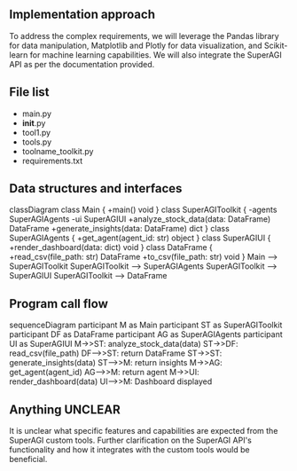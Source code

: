 ## Implementation approach

To address the complex requirements, we will leverage the Pandas library for data manipulation, Matplotlib and Plotly for data visualization, and Scikit-learn for machine learning capabilities. We will also integrate the SuperAGI API as per the documentation provided.

## File list

- main.py
- __init__.py
- tool1.py
- tools.py
- toolname_toolkit.py
- requirements.txt

## Data structures and interfaces

classDiagram
    class Main {
        +main() void
    }
    class SuperAGIToolkit {
        -agents SuperAGIAgents
        -ui SuperAGIUI
        +analyze_stock_data(data: DataFrame) DataFrame
        +generate_insights(data: DataFrame) dict
    }
    class SuperAGIAgents {
        +get_agent(agent_id: str) object
    }
    class SuperAGIUI {
        +render_dashboard(data: dict) void
    }
    class DataFrame {
        +read_csv(file_path: str) DataFrame
        +to_csv(file_path: str) void
    }
    Main --> SuperAGIToolkit
    SuperAGIToolkit --> SuperAGIAgents
    SuperAGIToolkit --> SuperAGIUI
    SuperAGIToolkit --> DataFrame

## Program call flow

sequenceDiagram
    participant M as Main
    participant ST as SuperAGIToolkit
    participant DF as DataFrame
    participant AG as SuperAGIAgents
    participant UI as SuperAGIUI
    M->>ST: analyze_stock_data(data)
    ST->>DF: read_csv(file_path)
    DF-->>ST: return DataFrame
    ST->>ST: generate_insights(data)
    ST-->>M: return insights
    M->>AG: get_agent(agent_id)
    AG-->>M: return agent
    M->>UI: render_dashboard(data)
    UI-->>M: Dashboard displayed

## Anything UNCLEAR

It is unclear what specific features and capabilities are expected from the SuperAGI custom tools. Further clarification on the SuperAGI API's functionality and how it integrates with the custom tools would be beneficial.

